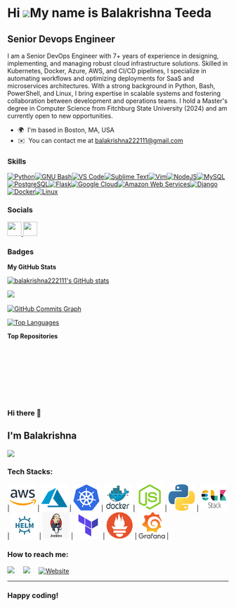 Hi ![](https://user-images.githubusercontent.com/18350557/176309783-0785949b-9127-417c-8b55-ab5a4333674e.gif)My name is Balakrishna Teeda
=========================================================================================================================================

Senior Devops Engineer
----------------------

I am a Senior DevOps Engineer with 7+ years of experience in designing, implementing, and managing robust cloud infrastructure solutions. Skilled in Kubernetes, Docker, Azure, AWS, and CI/CD pipelines, I specialize in automating workflows and optimizing deployments for SaaS and microservices architectures. With a strong background in Python, Bash, PowerShell, and Linux, I bring expertise in scalable systems and fostering collaboration between development and operations teams. I hold a Master's degree in Computer Science from Fitchburg State University (2024) and am currently open to new opportunities.

* 🌍  I'm based in Boston, MA, USA
* ✉️  You can contact me at [balakrishna222111@gmail.com](mailto:balakrishna222111@gmail.com)

### Skills


<p align="left">
<a href="https://www.python.org/" target="_blank" rel="noreferrer"><img src="https://raw.githubusercontent.com/danielcranney/readme-generator/main/public/icons/skills/python-colored.svg" width="36" height="36" alt="Python" /></a><a href="https://www.gnu.org/software/bash/" target="_blank" rel="noreferrer"><img src="https://raw.githubusercontent.com/danielcranney/readme-generator/main/public/icons/skills/gnubash.svg" width="36" height="36" alt="GNU Bash" /></a><a href="https://code.visualstudio.com/" target="_blank" rel="noreferrer"><img src="https://raw.githubusercontent.com/danielcranney/readme-generator/main/public/icons/skills/visualstudiocode.svg" width="36" height="36" alt="VS Code" /></a><a href="https://www.sublimetext.com/index2" target="_blank" rel="noreferrer"><img src="https://raw.githubusercontent.com/danielcranney/readme-generator/main/public/icons/skills/sublimetext.svg" width="36" height="36" alt="Sublime Text" /></a><a href="https://www.vim.org/" target="_blank" rel="noreferrer"><img src="https://raw.githubusercontent.com/danielcranney/readme-generator/main/public/icons/skills/vim.svg" width="36" height="36" alt="Vim" /></a><a href="https://nodejs.org/en/" target="_blank" rel="noreferrer"><img src="https://raw.githubusercontent.com/danielcranney/readme-generator/main/public/icons/skills/nodejs-colored.svg" width="36" height="36" alt="NodeJS" /></a><a href="https://www.mysql.com/" target="_blank" rel="noreferrer"><img src="https://raw.githubusercontent.com/danielcranney/readme-generator/main/public/icons/skills/mysql-colored.svg" width="36" height="36" alt="MySQL" /></a><a href="https://www.postgresql.org/" target="_blank" rel="noreferrer"><img src="https://raw.githubusercontent.com/danielcranney/readme-generator/main/public/icons/skills/postgresql-colored.svg" width="36" height="36" alt="PostgreSQL" /></a><a href="https://flask.palletsprojects.com/en/2.0.x/" target="_blank" rel="noreferrer"><img src="https://raw.githubusercontent.com/danielcranney/readme-generator/main/public/icons/skills/flask-colored.svg" width="36" height="36" alt="Flask" /></a><a href="https://cloud.google.com/" target="_blank" rel="noreferrer"><img src="https://raw.githubusercontent.com/danielcranney/readme-generator/main/public/icons/skills/googlecloud-colored.svg" width="36" height="36" alt="Google Cloud" /></a><a href="https://aws.amazon.com" target="_blank" rel="noreferrer"><img src="https://raw.githubusercontent.com/danielcranney/readme-generator/main/public/icons/skills/aws-colored.svg" width="36" height="36" alt="Amazon Web Services" /></a><a href="https://www.djangoproject.com/" target="_blank" rel="noreferrer"><img src="https://raw.githubusercontent.com/danielcranney/readme-generator/main/public/icons/skills/django-colored.svg" width="36" height="36" alt="Django" /></a><a href="https://www.docker.com/" target="_blank" rel="noreferrer"><img src="https://raw.githubusercontent.com/danielcranney/readme-generator/main/public/icons/skills/docker-colored.svg" width="36" height="36" alt="Docker" /></a><a href="https://www.linux.org" target="_blank" rel="noreferrer"><img src="https://raw.githubusercontent.com/danielcranney/readme-generator/main/public/icons/skills/linux-colored.svg" width="36" height="36" alt="Linux" /></a>
</p>


### Socials

<p align="left"> <a href="https://www.github.com/balakrishna222111" target="_blank" rel="noreferrer"> <picture> <source media="(prefers-color-scheme: dark)" srcset="https://raw.githubusercontent.com/danielcranney/readme-generator/main/public/icons/socials/github-dark.svg" /> <source media="(prefers-color-scheme: light)" srcset="https://raw.githubusercontent.com/danielcranney/readme-generator/main/public/icons/socials/github.svg" /> <img src="https://raw.githubusercontent.com/danielcranney/readme-generator/main/public/icons/socials/github.svg" width="32" height="32" /> </picture> </a> <a href="https://www.linkedin.com/in/balakrishnadevops" target="_blank" rel="noreferrer"> <picture> <source media="(prefers-color-scheme: dark)" srcset="https://raw.githubusercontent.com/danielcranney/readme-generator/main/public/icons/socials/linkedin-dark.svg" /> <source media="(prefers-color-scheme: light)" srcset="https://raw.githubusercontent.com/danielcranney/readme-generator/main/public/icons/socials/linkedin.svg" /> <img src="https://raw.githubusercontent.com/danielcranney/readme-generator/main/public/icons/socials/linkedin.svg" width="32" height="32" /> </picture> </a></p>

### Badges

<b>My GitHub Stats</b>

<a href="http://www.github.com/balakrishna222111"><img src="https://github-readme-stats.vercel.app/api?username=balakrishna222111&show_icons=true&hide=&count_private=true&title_color=0891b2&text_color=ffffff&icon_color=0891b2&bg_color=1c1917&hide_border=true&show_icons=true" alt="balakrishna222111's GitHub stats" /></a>

<a href="http://www.github.com/balakrishna222111"><img src="https://github-readme-streak-stats.herokuapp.com/?user=balakrishna222111&stroke=ffffff&background=1c1917&ring=0891b2&fire=0891b2&currStreakNum=ffffff&currStreakLabel=0891b2&sideNums=ffffff&sideLabels=ffffff&dates=ffffff&hide_border=true" /></a>

<a href="http://www.github.com/balakrishna222111"><img src="https://github-readme-activity-graph.cyclic.app/graph?username=balakrishna222111&bg_color=1c1917&color=ffffff&line=0891b2&point=ffffff&area_color=1c1917&area=true&hide_border=true&custom_title=GitHub%20Commits%20Graph" alt="GitHub Commits Graph" /></a>

<a href="https://github.com/balakrishna222111" align="left"><img src="https://github-readme-stats.vercel.app/api/top-langs/?username=balakrishna222111&langs_count=10&title_color=0891b2&text_color=ffffff&icon_color=0891b2&bg_color=1c1917&hide_border=true&locale=en&custom_title=Top%20%Languages" alt="Top Languages" /></a>

<b>Top Repositories</b>

<div width="100%" align="center"></div><br /><br /><br /><br /><br /><br /><br />


### Hi there 👋

## I'm Balakrishna

<img align="center" src="https://github-readme-stats.vercel.app/api?username=balakrishna222111&show_icons=true&title_color=ffc857&icon_color=8ac926&text_color=daf7dc&bg_color=151515">


<h3>Tech Stacks:</h3>

|<img src="https://raw.githubusercontent.com/balakrishna222111/balakrishna222111/main/assets/aws.png" width=60 alt="aws icon"> | <img src="https://raw.githubusercontent.com/balakrishna222111/balakrishna222111/main/assets/azure.png" width=60 alt="azure icon"> | <img src="https://raw.githubusercontent.com/balakrishna222111/balakrishna222111/main/assets/k8s.png" width=60 alt="k8s icon"> | <img src="https://raw.githubusercontent.com/balakrishna222111/balakrishna222111/main/assets/docker.png" width=60 alt="docker icon"> | <img src="https://raw.githubusercontent.com/balakrishna222111/balakrishna222111/main/assets/nodejs.png" width=60 alt="nodejs icon"> | <img src="https://raw.githubusercontent.com/balakrishna222111/balakrishna222111/main/assets/python.png" width=60 alt="python icon"> | <img src="https://raw.githubusercontent.com/balakrishna222111/balakrishna222111/main/assets/elk.png" width=60 alt="elk icon"> | <img src="https://raw.githubusercontent.com/balakrishna222111/balakrishna222111/main/assets/helm.png" width=60 alt="helm icon"> | <img src="https://raw.githubusercontent.com/balakrishna222111/balakrishna222111/main/assets/jenkins.png" width=60 alt="jenkins icon"> | <img src="https://raw.githubusercontent.com/balakrishna222111/balakrishna222111/main/assets/terraform.png" width=60 alt="terraform icon"> | <img src="https://raw.githubusercontent.com/balakrishna222111/balakrishna222111/main/assets/Prometheus.png" width=60 alt="Prometheus icon"> | <img src="https://raw.githubusercontent.com/balakrishna222111/balakrishna222111/main/assets/Grafana.png" width=60 alt="grafana icon"> |



<h3>How to reach me:</h3>

<a href="https://www.linkedin.com/in/balakrishna-teeda-b85b3492/" target="_blank"><img src="https://img.shields.io/badge/linkedin-%230077B5.svg?&style=for-the-badge&logo=linkedin&logoColor=white" /></a>&nbsp;&nbsp;&nbsp;&nbsp;
<a href="mailto:balakrishna222111@gmail.com?" target="_blank"><img src="https://img.shields.io/badge/gmail-%23D14836.svg?&style=for-the-badge&logo=gmail&logoColor=white" /></a>&nbsp;&nbsp;&nbsp;&nbsp;
<a href="https://balakrishna222111.github.io/balakrishna/" target="_blank"><img src="https://img.shields.io/badge/Website-%231ED760.svg?&style=for-the-badge&logo=Website&logoColor=white" alt="Website"></a>
<hr>

### Happy coding!

